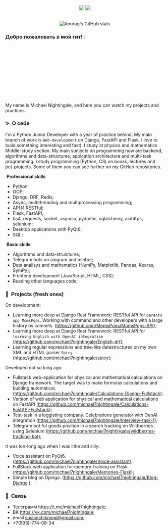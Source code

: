 <div id="header" align="center">
  <img src="https://img.shields.io/badge/Python-3776AB?style=for-the-badge&logo=python&logoColor=white" width="auto" height ="auto" />
  <img src="https://img.shields.io/badge/HTML-239120?style=for-the-badge&logo=html5&logoColor=white"/>
</div>


<div align = 'center'>
<br>

![Anurag's GitHub stats](https://github-readme-stats.vercel.app/api?username=michael7nightingale&show_icons=true&theme=dark)

</div>

### Добро пожаловать в мой гит! <a href="https://www.gautamkrishnar.com/"><img src="https://media.giphy.com/media/hvRJCLFzcasrR4ia7z/giphy.gif" width="5%"></a>

My name is Michael Nightingale, and here you can watch my projects and practices.


### ✨&nbsp; О себе

I'm a Python Junior Developer with a year of practice behind. My main branch of work is `Web-development` on Django, FastAPI and Flask. I love to build something interesting and fast). I study at physics and mathematics Middle-study section. My main sunjects on programming now are backend, algorithms and data-structures, applcation architecture and multi-task programming. I study programming (Python, CS) on books, lectures and pet-projects. Some of them you can see further on my GitHub repositories.

&nbsp;**Professional skills**
 - Python;
 - OOP;
 - Django, DRF, Redis;
 - Async, multithreading and multiprocessing programming; 
 - API И RESTful;
 - Flask, FastAPI;
 - bs4, requests, socket, asyncio, pydantic, sqlalchemy, aiohttps, selenium;
 - Desktop applicatoins with PyQt6;
 - SQL;

&nbsp;**Basic skills**
 - Algorithms and data-struictures;
 - Telegram bots on aiogram and telebot;
 - Data analisys and mathematics (NumPy, Matplotlib, Pandas, Kearas, SymPy);
 - Frontend development (JavaScript, HTML, CSS);
 - Reading other languages code;


### 📕 &nbsp;**Projects** (fresh ones)

On development:
- Learning more deep at Django Rest Framework: RESTful API for `parents app MomsPops`. Working with command and other developers with a large history os commits. (https://github.com/MomsPops/MomsPops-API);
- Learning more deep at Django Rest Framework: RESTful API for `learning English with OpenAI integration` (https://github.com/michael7nightingale/English-drf);
- Learning regular expressions and tree-like datastructures on my own XML and HTML parser `Spicy` (https://github.com/michael7nightingale/spicy);

Developed not so long ago:
 - Fullstack web-application for physical and mathematical calculations on Django framework. The target was to make formulas calculations and building automatical. (https://github.com/michael7nightingale/Calculations-Django-Fullstack);
 - Version of web application for physical and mathematical calculations on FastAPI (https://github.com/michael7nightingale/Calculations-FastAPI-Fullstack);
 - Test-task in a loggisting company. Celebrations generator  with OenAI integration (https://github.com/michael7nightingale/Interview-task-1);
 - Telegram bot fot goods position in a search tracking on Wildberries using Selenium (https://github.com/michael7nightingale/wildberries-tracking-bot);

It was lon-long ago when I was little and silly:
 - Voice assistant on PyQt6. (https://github.com/michael7nightingale/Voice-assistant);
 -  FullStack web application for memory-training on Flask. (https://github.com/michael7nightingale/Memories-Flask);
 - Simple blog on Django. (https://github.com/michael7nightingale/Blog-Django );



### 🔗 &nbsp;**Связь**
- Телеграмм https://t.me/michael7nightingale;
- ВК https://vk.com/michael7nightingale;
- email suslanchikmopl@gmail.com;
- +7(993)-774-08-34
